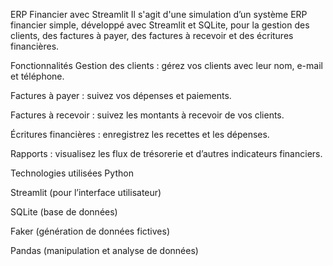 ERP Financier avec Streamlit
Il s'agit d'une simulation d’un système ERP financier simple, développé avec Streamlit et SQLite, pour la gestion des clients, des factures à payer, des factures à recevoir et des écritures financières.

 Fonctionnalités
 Gestion des clients : gérez vos clients avec leur nom, e-mail et téléphone.

 Factures à payer : suivez vos dépenses et paiements.

 Factures à recevoir : suivez les montants à recevoir de vos clients.

 Écritures financières : enregistrez les recettes et les dépenses.

 Rapports : visualisez les flux de trésorerie et d’autres indicateurs financiers.

 Technologies utilisées
Python

Streamlit (pour l’interface utilisateur)

SQLite (base de données)

Faker (génération de données fictives)

Pandas (manipulation et analyse de données)
